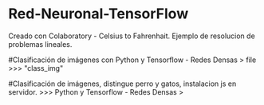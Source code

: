 # Red-Neuronal-TensorFlow
Creado con Colaboratory - Celsius to Fahrenhait.
Ejemplo de resolucion de problemas lineales.

#Clasificación de imágenes con Python y Tensorflow - Redes Densas >
file >>> "class_img"

#Clasificación de imágenes, distingue perro y gatos, instalacion js en servidor. >>> Python y Tensorflow - Redes Densas >
